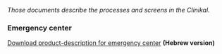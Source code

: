 
_Those documents describe the processes and screens in the Clinikal._

### Emergency center

[Download product-description for emergency center](emergency_product_desc_hebrew.pdf) **(Hebrew version)** 